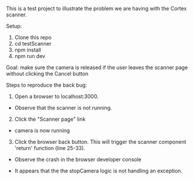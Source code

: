 This is a test project to illustrate the problem we are having with the Cortex scanner.

Setup:
1. Clone this repo
2. cd testScanner
3. npm install
4. npm run dev

Goal: make sure the camera is released if the user leaves the scanner page without clicking the Cancel button

Steps to reproduce the back bug:
1. Open a browser to localhost:3000. 
- Observe that the scanner is not running.
2. Click the "Scanner page" link 
- camera is now running
3. Click the browser back button.  This will trigger the scanner component 'return' function (line 25-33).
- Observe the crash in the browser developer console

- It appears that the the stopCamera logic is not handling an exception.

